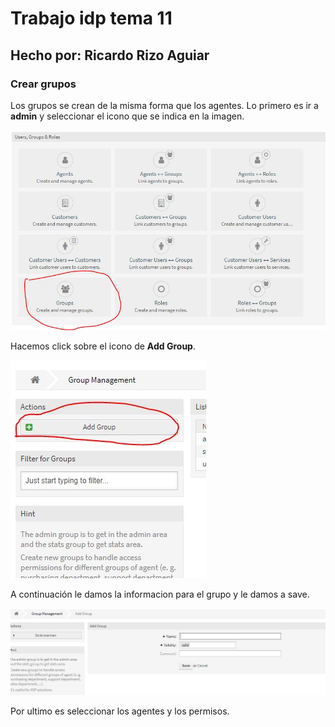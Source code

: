 # Trabajo idp tema 11
## Hecho por: Ricardo Rizo Aguiar  

### Crear grupos

Los grupos se crean de la misma forma que los agentes.
Lo primero es ir a **admin** y seleccionar el icono que se indica en la imagen.

![imagen0](imagenes/Captura14.JPG)

Hacemos click sobre el icono de **Add Group**.

![imagen1](imagenes/Captura15.JPG)

A continuación le damos la informacion para el grupo y le damos a save.

![imagen2](imagenes/Captura16.JPG)

Por ultimo es seleccionar los agentes y los permisos.
 
